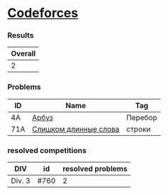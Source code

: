 # [Codeforces](https://codeforces.com/problemset)

### Results
| Overall |
|---------|
| 2       |

### Problems
| ID | Name | Tag |
|----|------|-----|
| 4A | [Арбуз](http://codeforces.com/problemset/problem/4/A)  | Перебор |
| 71A | [ Слишком длинные слова ](https://codeforces.com/problemset/problem/71/A) | строки |

### resolved competitions
| DIV | id | resolved problems |
| ------ | ----- | --- |
| Div. 3 | #760 | 2 |
